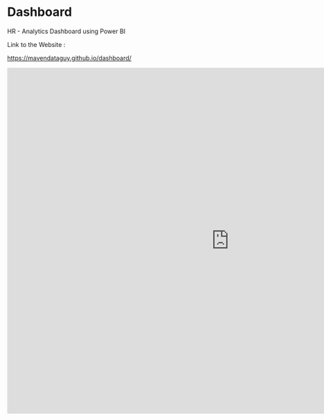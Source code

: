 # Dashboard

HR - Analytics Dashboard using Power BI

Link to the Website :

https://mavendataguy.github.io/dashboard/

<iframe title="Report Section" width="1024" height="800" src="https://app.powerbi.com/view?r=eyJrIjoiNTVkZDM1NWYtZjI2Zi00ZmU1LTkzNDktNGJiZWU2OTQzNjA2IiwidCI6ImYyMzM5ZGY5LWYxZmQtNDI0Yy1hZjYyLWVhMmZmODk2ZjlmMiIsImMiOjEwfQ%3D%3D&pageName=ReportSection" frameborder="0" allowFullScreen="true"></iframe>

